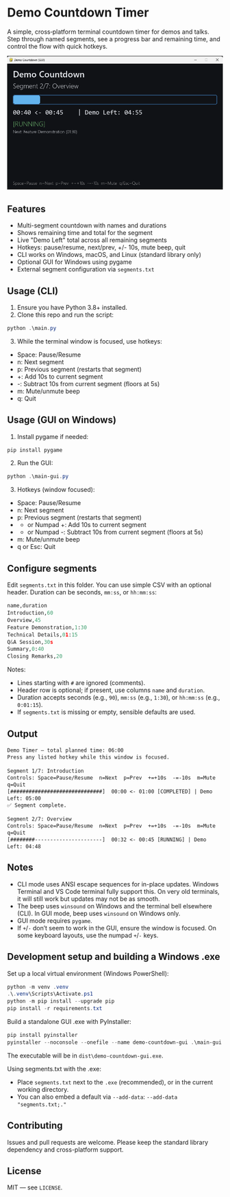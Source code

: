 # Demo Countdown Timer

A simple, cross‑platform terminal countdown timer for demos and talks. Step through named segments, see a progress bar and remaining time, and control the flow with quick hotkeys.


![Demo Countdown GUI](images/screen1.png)

## Features

- Multi-segment countdown with names and durations
- Shows remaining time and total for the segment
- Live "Demo Left" total across all remaining segments
- Hotkeys: pause/resume, next/prev, +/- 10s, mute beep, quit
- CLI works on Windows, macOS, and Linux (standard library only)
- Optional GUI for Windows using pygame
 - External segment configuration via `segments.txt`

## Usage (CLI)

1. Ensure you have Python 3.8+ installed.
2. Clone this repo and run the script:

```powershell
python .\main.py
```

3. While the terminal window is focused, use hotkeys:

- Space: Pause/Resume
- n: Next segment
- p: Previous segment (restarts that segment)
- +: Add 10s to current segment
- -: Subtract 10s from current segment (floors at 5s)
- m: Mute/unmute beep
- q: Quit

## Usage (GUI on Windows)

1. Install pygame if needed:

```powershell
pip install pygame
```

2. Run the GUI:

```powershell
python .\main-gui.py
```

3. Hotkeys (window focused):

- Space: Pause/Resume
- n: Next segment
- p: Previous segment (restarts that segment)
- + or Numpad +: Add 10s to current segment
- - or Numpad -: Subtract 10s from current segment (floors at 5s)
- m: Mute/unmute beep
- q or Esc: Quit

## Configure segments

Edit `segments.txt` in this folder. You can use simple CSV with an optional header. Duration can be seconds, `mm:ss`, or `hh:mm:ss`:

```python
name,duration
Introduction,60
Overview,45
Feature Demonstration,1:30
Technical Details,01:15
Q&A Session,30s
Summary,0:40
Closing Remarks,20
```

Notes:
- Lines starting with `#` are ignored (comments).
- Header row is optional; if present, use columns `name` and `duration`.
- Duration accepts seconds (e.g., `90`), `mm:ss` (e.g., `1:30`), or `hh:mm:ss` (e.g., `0:01:15`).
- If `segments.txt` is missing or empty, sensible defaults are used.

## Output

```
Demo Timer — total planned time: 06:00
Press any listed hotkey while this window is focused.

Segment 1/7: Introduction
Controls: Space=Pause/Resume  n=Next  p=Prev  +=+10s  -=-10s  m=Mute  q=Quit
[##############################]  00:00 <- 01:00 [COMPLETED] | Demo Left: 05:00
✅ Segment complete.

Segment 2/7: Overview
Controls: Space=Pause/Resume  n=Next  p=Prev  +=+10s  -=-10s  m=Mute  q=Quit
[########----------------------]  00:32 <- 00:45 [RUNNING] | Demo Left: 04:48
```

## Notes

- CLI mode uses ANSI escape sequences for in-place updates. Windows Terminal and VS Code terminal fully support this. On very old terminals, it will still work but updates may not be as smooth.
- The beep uses `winsound` on Windows and the terminal bell elsewhere (CLI). In GUI mode, beep uses `winsound` on Windows only.
- GUI mode requires `pygame`.
- If `+`/`-` don’t seem to work in the GUI, ensure the window is focused. On some keyboard layouts, use the numpad `+`/`-` keys.

## Development setup and building a Windows .exe

Set up a local virtual environment (Windows PowerShell):

```powershell
python -m venv .venv
.\.venv\Scripts\Activate.ps1
python -m pip install --upgrade pip
pip install -r requirements.txt
```

Build a standalone GUI .exe with PyInstaller:

```powershell
pip install pyinstaller
pyinstaller --noconsole --onefile --name demo-countdown-gui .\main-gui.py
```

The executable will be in `dist\demo-countdown-gui.exe`.

Using segments.txt with the .exe:
- Place `segments.txt` next to the `.exe` (recommended), or in the current working directory.
- You can also embed a default via `--add-data`: `--add-data "segments.txt;."`

## Contributing

Issues and pull requests are welcome. Please keep the standard library dependency and cross-platform support.

## License

MIT — see `LICENSE`.

